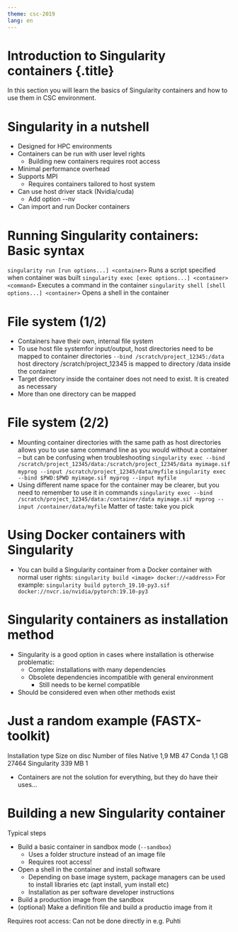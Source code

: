 ```yaml
---
theme: csc-2019
lang: en
---
```


# Introduction to Singularity containers {.title}

In this section you will learn the basics of Singularity containers
and how to use them in CSC environment.

# Singularity in a nutshell
- Designed for HPC environments
- Containers can be run with user level rights
  - Building new containers requires root access
- Minimal performance overhead
- Supports MPI
  - Requires containers tailored to host system
- Can use host driver stack (Nvidia/cuda)
  - Add option --nv
- Can import and run Docker containers

# Running Singularity containers: Basic syntax
`singularity run [run options...] <container>`
Runs a script specified when container was built
`singularity exec [exec options...] <container> <command>`
Executes a command in the container
`singularity shell [shell options...] <container>`
Opens a shell in the container

# File system (1/2)
- Containers have their own, internal file system
- To use host file systemfor input/output, host directories need to be mapped to container directories
`--bind /scratch/project_12345:/data`
host directory /scratch/project_12345 is mapped to
directory /data inside the container
- Target directory inside the container does not need to exist. It is created as
necessary
- More than one directory can be mapped

# File system (2/2)
- Mounting container directories with the same path as host directories allows you to
use same command line as you would without a container – but can be confusing
when troubleshooting
`singularity exec --bind /scratch/project_12345/data:/scratch/project_12345/data myimage.sif myprog --input /scratch/project_12345/data/myfile`
`singularity exec --bind $PWD:$PWD myimage.sif myprog --input myfile`
- Using different name space for the container may be clearer, but you need to remember to use it in commands
`singularity exec --bind /scratch/project_12345/data:/container/data myimage.sif myprog --input /container/data/myfile`
Matter of taste: take you pick

# Using Docker containers with Singularity
- You can build a Singularity container from a Docker container with normal user rights:
`singularity build <image> docker://<address>`
For example:
`singularity build pytorch_19.10-py3.sif docker://nvcr.io/nvidia/pytorch:19.10-py3`

# Singularity containers as installation method
- Singularity is a good option in cases where installation is
otherwise problematic:
  - Complex installations with many dependencies
  - Obsolete dependencies incompatible with general environment
    - Still needs to be kernel compatible
- Should be considered even when other methods exist

# Just a random example (FASTX-toolkit)
Installation type Size on disc Number of files
Native 1,9 MB 47
Conda 1,1 GB 27464
Singularity 339 MB 1
- Containers are not the solution for everything, but they do have their uses…

# Building a new Singularity container
Typical steps
- Build a basic container in sandbox mode (`--sandbox`)
  - Uses a folder structure instead of an image file
  - Requires root access!
- Open a shell in the container and install software
  - Depending on base image system, package managers can be used to install libraries etc (apt install, yum install etc)
  - Installation as per software developer instructions
- Build a production image from the sandbox
- (optional) Make a definition file and build a productio image from it

Requires root access: Can not be done directly in e.g. Puhti